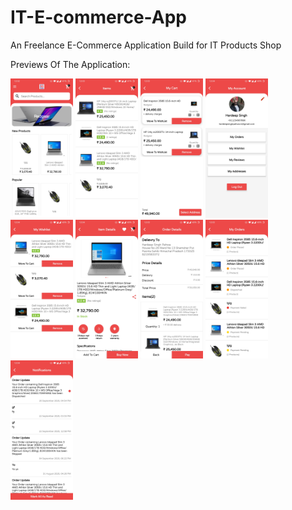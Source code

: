 # IT-E-commerce-App

An Freelance E-Commerce Application Build for IT Products Shop


Previews Of The Application:



<img src="Previews/1.jpg" width="100">


<img src="Previews/2.jpg" width="100">


<img src="Previews/3.jpg" width="100">


<img src="Previews/4.jpg" width="100">


<img src="Previews/5.jpg" width="100">


<img src="Previews/6.jpg" width="100">


<img src="Previews/7.jpg" width="100">


<img src="Previews/8.jpg" width="100">


<img src="Previews/9.jpg" width="100">


